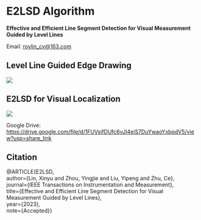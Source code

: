 # E2LSD Algorithm

**Effective and Efficient Line Segment Detection for Visual Measurement Guided by Level Lines**

Email: roylin_cv@163.com

## Level Line Guided Edge Drawing
[![](https://github.com/roylin1229/E2LSD/blob/main/level_line_guided_edge_drawing.gif)](https://drive.google.com/file/d/1cl5ByQVWHgpcfRRC5zCfc-aoAacj3-Y8/view?usp=share_link)  

## E2LSD for Visual Localization

[![](https://github.com/roylin1229/E2LSD/blob/main/loc_demo.gif)](https://drive.google.com/file/d/1FUVsifDUfc6vJI4eiS7DuYwaoYxbpdV5/view?usp=share_link)  

Google Drive: https://drive.google.com/file/d/1FUVsifDUfc6vJI4eiS7DuYwaoYxbpdV5/view?usp=share_link  

## Citation

@ARTICLE{E2LSD,  
  author={Lin, Xinyu and Zhou, Yingjie and Liu, Yipeng and Zhu, Ce},  
  journal={IEEE Transactions on Instrumentation and Measurement},   
  title={Effective and Efficient Line Segment Detection for Visual Measurement Guided by Level Lines},   
  year={2023},  
  note={Accepted}}  
